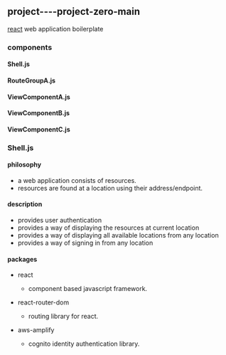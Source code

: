## project----project-zero-main  
[react](https://reactjs.org 'react homepage') web application boilerplate
### components   
#### Shell.js   
#### RouteGroupA.js   
#### ViewComponentA.js  
#### ViewComponentB.js  
#### ViewComponentC.js

### Shell.js
#### philosophy  
* a web application consists of resources.  
* resources are found at a location using their address/endpoint.
#### description
* provides user authentication
* provides a way of displaying the resources at current location
* provides a way of displaying all available locations from any location
* provides a way of signing in from any location 
#### packages
+ react  
  * component based javascript framework.
  
+ react-router-dom  
  * routing library for react.
  
+ aws-amplify  
  * cognito identity authentication library.

